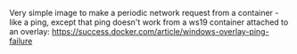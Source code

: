 Very simple image to make a periodic network request from a container - like a ping, except that ping doesn't work from a ws19 container attached to an overlay: https://success.docker.com/article/windows-overlay-ping-failure
